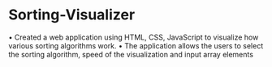 # Sorting-Visualizer

•	Created a web application using HTML, CSS, JavaScript to visualize how various sorting algorithms work.
•	The application allows the users to select the sorting algorithm, speed of the visualization and input array elements

